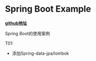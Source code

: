 # Spring Boot Example

**[github地址](https://github.com/JesseyGone/project-dev)**

Spring Boot的使用案例

T01:
- 添加Spring-data-jpa/lombok
